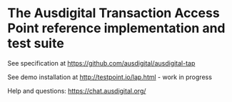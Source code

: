 # The Ausdigital Transaction Access Point reference implementation and test suite


See specification at https://github.com/ausdigital/ausdigital-tap

See demo installation at http://testpoint.io/lap.html - work in progress

Help and questions: https://chat.ausdigital.org/
